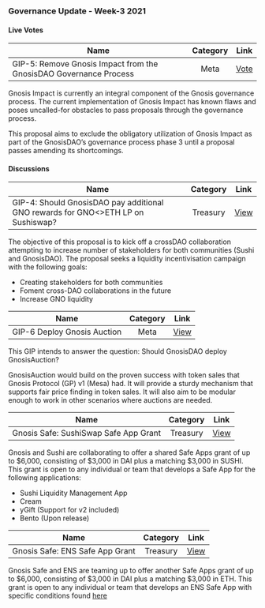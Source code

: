 ### Governance Update - Week-3 2021

#### Live Votes
| Name          | Category      | Link   |
| ------------- |:-------------:| :-----:|
| GIP-5: Remove Gnosis Impact from the GnosisDAO Governance Process | Meta | [Vote](https://deploy-preview-889--dgov-staging.netlify.app/gnosis/poll/QmfEpoQtvjWMeRwfeFvothLDkFqaXCZNHU9ZFb3S3cuLRU) |

Gnosis Impact is currently an integral component of the Gnosis governance process.
The current implementation of Gnosis Impact has known flaws and poses uncalled-for obstacles to pass proposals through the governance process.

This proposal aims to exclude the obligatory utilization of Gnosis Impact as part of the GnosisDAO’s governance process phase 3 until a proposal passes amending its shortcomings.

#### Discussions
| Name          | Category      | Link   |
| ------------- |:-------------:| :-----:|
| GIP-4: Should GnosisDAO pay additional GNO rewards for GNO<>ETH LP on Sushiswap? | Treasury | [View](https://deploy-preview-889--dgov-staging.netlify.app/gnosis/forum/1013) |

The objective of this proposal is to kick off a crossDAO collaboration attempting to increase number of stakeholders for both communities (Sushi and GnosisDAO). The proposal seeks a liquidity incentivisation campaign  with the following goals:
- Creating stakeholders for both communities
- Foment cross-DAO collaborations in the future
- Increase GNO liquidity


| Name          | Category      | Link   |
| ------------- |:-------------:| :-----:|
| GIP-6 Deploy Gnosis Auction | Meta | [View](https://deploy-preview-889--dgov-staging.netlify.app/gnosis/forum/1078) |

This GIP intends to answer the question: Should GnosisDAO deploy GnosisAuction?

GnosisAuction would build on the proven success with token sales that Gnosis Protocol (GP) v1 (Mesa) had. It will provide a sturdy mechanism that supports fair price finding in token sales. It will also aim to be modular enough to work in other scenarios where auctions are needed.


| Name          | Category      | Link   |
| ------------- |:-------------:| :-----:|
| Gnosis Safe: SushiSwap Safe App Grant | Treasury | [View](https://forum.gnosis.io/t/gnosis-safe-sushiswap-safe-app-grant/1069) |

Gnosis and Sushi are collaborating to offer a shared Safe Apps grant of up to $6,000, consisting of $3,000 in DAI plus a matching $3,000 in SUSHI.
This grant is open to any individual or team that develops a Safe App for the following applications:
- Sushi Liquidity Management App
- Cream
- yGift (Support for v2 included)
- Bento (Upon release)


| Name          | Category      | Link   |
| ------------- |:-------------:| :-----:|
| Gnosis Safe: ENS Safe App Grant | Treasury | [View](https://forum.gnosis.io/t/gnosis-safe-ens-safe-app-grant/1077/1) |

Gnosis Safe and ENS are teaming up to offer another Safe Apps grant of up to $6,000, consisting of $3,000 in DAI plus a matching $3,000 in ETH.
This grant is open to any individual or team that develops an ENS Safe App with specific conditions found [here](https://forum.gnosis.io/t/gnosis-safe-ens-safe-app-grant/1077/1)
